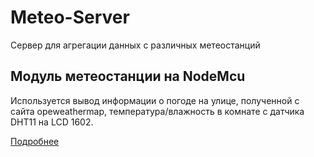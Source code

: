 # Meteo-Server
Сервер для агрегации данных с различных метеостанций

## Модуль метеостанции на NodeMcu
Используется вывод информации о погоде на улице, полученной с сайта opeweathermap, температура/влажность в комнате с датчика DHT11 на LCD 1602.

[Подробнее](https://github.com/Sapfir0/meteostation)
